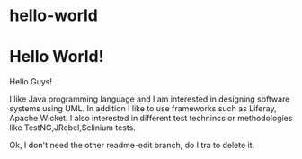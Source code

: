 # hello-world

Hello World!
============

Hello Guys!

I like Java programming language and I am interested in designing software systems using UML.
In addition I like to use frameworks such as Liferay, Apache Wicket.
I also interested in different test technincs or methodologies like TestNG,JRebel,Selinium tests.

Ok, I don't need the other readme-edit branch, do I tra to delete it. 
